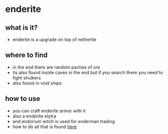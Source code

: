 # enderite

## what is it?
- enderite is a upgrade on top of netherite

## where to find
- in the end there are random paches of ore
- its also found inside caves in the end but if you search there you need to fight shulkers
- also found in void ships

## how to use
- you can craft enderite armor with it
- also a enderite elytra
- and endorium witch is used for enderman trading
- how to do all that is found [here](recipies?id=enderite)